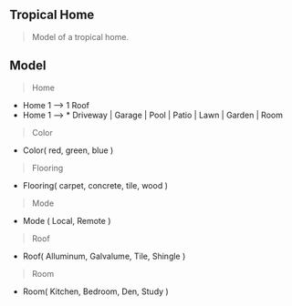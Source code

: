 Tropical Home
-------------
>Model of a tropical home.

Model
-----
>Home
* Home 1 --> 1 Roof
* Home 1 --> * Driveway | Garage | Pool | Patio | Lawn | Garden | Room

>Color
* Color( red, green, blue )

>Flooring
* Flooring( carpet, concrete, tile, wood )

>Mode
* Mode ( Local, Remote )

>Roof
* Roof( Alluminum, Galvalume, Tile, Shingle )

>Room
* Room( Kitchen, Bedroom, Den, Study )
